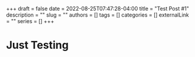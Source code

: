 +++ 
draft = false
date = 2022-08-25T07:47:28-04:00
title = "Test Post #1"
description = ""
slug = ""
authors = []
tags = []
categories = []
externalLink = ""
series = []
+++

# Just Testing

